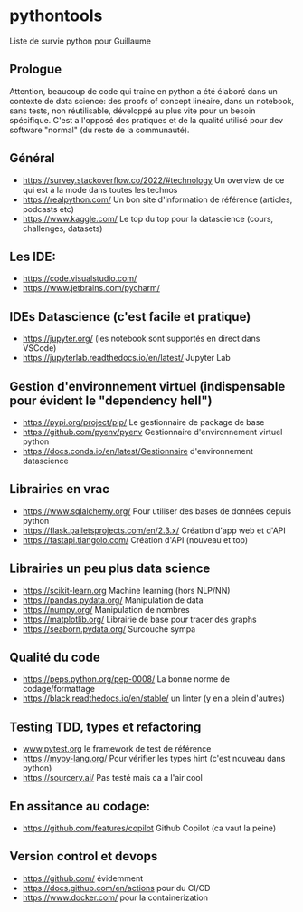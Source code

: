 # pythontools
Liste de survie python pour Guillaume

## Prologue
Attention, beaucoup de code qui traine en python a été élaboré dans un contexte de data science: des proofs of concept linéaire, dans un notebook, sans tests, non réutilisable, développé au plus vite pour un besoin spécifique. C'est a l'opposé des pratiques et de la qualité utilisé pour dev software "normal" (du reste de la communauté).

## Général
* https://survey.stackoverflow.co/2022/#technology Un overview de ce qui est à la mode dans toutes les technos
* https://realpython.com/ Un bon site d'information de référence (articles, podcasts etc)
* https://www.kaggle.com/ Le top du top pour la datascience (cours, challenges, datasets)

## Les IDE:
* https://code.visualstudio.com/
* https://www.jetbrains.com/pycharm/

## IDEs Datascience (c'est facile et pratique)
* https://jupyter.org/ (les notebook sont supportés en direct dans VSCode)
* https://jupyterlab.readthedocs.io/en/latest/ Jupyter Lab

## Gestion d'environnement virtuel (indispensable pour évident le "dependency hell")
* https://pypi.org/project/pip/ Le gestionnaire de package de base 
* https://github.com/pyenv/pyenv Gestionnaire d'environnement virtuel python 
* https://docs.conda.io/en/latest/Gestionnaire d'environnement datascience 

## Librairies en vrac
* https://www.sqlalchemy.org/ Pour utiliser des bases de données depuis python
* https://flask.palletsprojects.com/en/2.3.x/ Création d'app web et d'API
* https://fastapi.tiangolo.com/ Création d'API (nouveau et top)

## Librairies un peu plus data science
* https://scikit-learn.org Machine learning (hors NLP/NN)
* https://pandas.pydata.org/ Manipulation de data
* https://numpy.org/ Manipulation de nombres
* https://matplotlib.org/ Librairie de base pour tracer des graphs
* https://seaborn.pydata.org/ Surcouche sympa

## Qualité du code
* https://peps.python.org/pep-0008/ La bonne norme de codage/formattage
* https://black.readthedocs.io/en/stable/ un linter (y en a plein d'autres)

## Testing TDD, types et refactoring
* www.pytest.org le framework de test de référence
* https://mypy-lang.org/ Pour vérifier les types hint (c'est nouveau dans python)
* https://sourcery.ai/ Pas testé mais ca a l'air cool

## En assitance au codage:
* https://github.com/features/copilot Github Copilot (ca vaut la peine)

## Version control et devops
* https://github.com/ évidemment
* https://docs.github.com/en/actions pour du CI/CD
* https://www.docker.com/ pour la containerization







